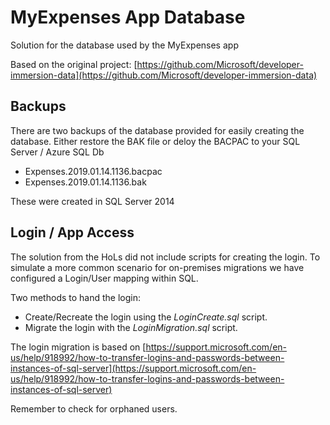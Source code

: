 # MyExpenses App Database

Solution for the database used by the MyExpenses app

Based on the original project: [https://github.com/Microsoft/developer-immersion-data](https://github.com/Microsoft/developer-immersion-data)

## Backups

There are two backups of the database provided for easily creating the database. Either restore the BAK file or deloy the BACPAC to your SQL Server / Azure SQL Db

- Expenses.2019.01.14.1136.bacpac
- Expenses.2019.01.14.1136.bak

These were created in SQL Server 2014

## Login / App Access

The solution from the HoLs did not include scripts for creating the login. To simulate a more common scenario for on-premises migrations we have configured a Login/User mapping within SQL. 

Two methods to hand the login:

- Create/Recreate the login using the *LoginCreate.sql* script.
- Migrate the login with the *LoginMigration.sql* script.

The login migration is based on [https://support.microsoft.com/en-us/help/918992/how-to-transfer-logins-and-passwords-between-instances-of-sql-server](https://support.microsoft.com/en-us/help/918992/how-to-transfer-logins-and-passwords-between-instances-of-sql-server)

Remember to check for orphaned users.

